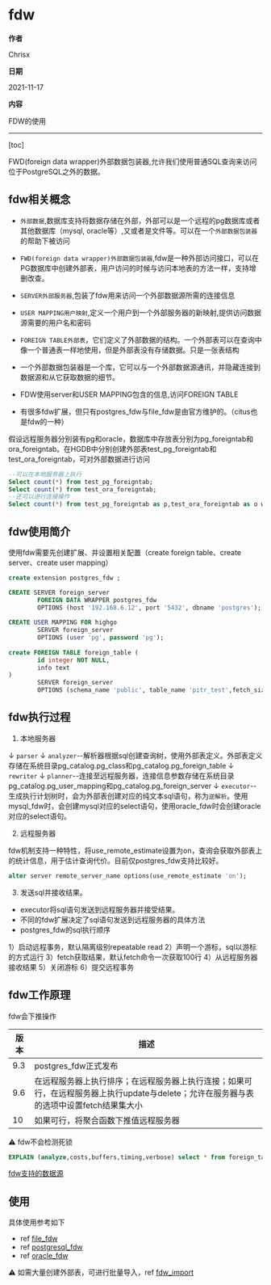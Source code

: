 # fdw

**作者**

Chrisx

**日期**

2021-11-17

**内容**

FDW的使用

----

[toc]

FWD(foreign data wrapper)外部数据包装器,允许我们使用普通SQL查询来访问位于PostgreSQL之外的数据。

## fdw相关概念

* `外部数据`,数据库支持将数据存储在外部，外部可以是一个远程的pg数据库或者其他数据库（mysql, oracle等）,又或者是文件等。可以在一个`外部数据包装器`的帮助下被访问
* `FWD(foreign data wrapper)外部数据包装器`,fdw是一种外部访问接口，可以在PG数据库中创建外部表，用户访问的时候与访问本地表的方法一样，支持增删改查。
* `SERVER外部服务器`,包装了fdw用来访问一个外部数据源所需的连接信息
* `USER MAPPING用户映射`,定义一个用户到一个外部服务器的新映射,提供访问数据源需要的用户名和密码
* `FOREIGN TABLE外部表`，它们定义了外部数据的结构。一个外部表可以在查询中像一个普通表一样地使用，但是外部表没有存储数据。只是一张表结构

* 一个外部数据包装器是一个库，它可以与一个外部数据源通讯，并隐藏连接到数据源和从它获取数据的细节。
* FDW使用server和USER MAPPING包含的信息,访问FOREIGN TABLE
* 有很多fdw扩展，但只有postgres_fdw与file_fdw是由官方维护的。（citus也是fdw的一种）

假设远程服务器分别装有pg和oracle，数据库中存放表分别为pg_foreigntab和ora_foreigntab。在HGDB中分别创建外部表test_pg_foreigntab和test_ora_foreigntab，可对外部数据进行访问

```sql
--可以在本地服务器上执行
Select count(*) from test_pg_foreigntab;
Select count(*) from test_ora_foreigntab;
--还可以进行连接操作
Select count(*) from test_pg_foreigntab as p,test_ora_foreigntab as o where m.id=o.id;
```

## fdw使用简介

使用fdw需要先创建扩展、并设置相关配置（create foreign table、create server、create user mapping）

```sql
create extension postgres_fdw ;

CREATE SERVER foreign_server
        FOREIGN DATA WRAPPER postgres_fdw
        OPTIONS (host '192.168.6.12', port '5432', dbname 'postgres');
        
CREATE USER MAPPING FOR highgo
        SERVER foreign_server
        OPTIONS (user 'pg', password 'pg');
       
create FOREIGN TABLE foreign_table (
        id integer NOT NULL,
        info text
)
        SERVER foreign_server
        OPTIONS (schema_name 'public', table_name 'pitr_test',fetch_size '10000');

```

## fdw执行过程

1. 本地服务器

$\downarrow$ `parser`
$\downarrow$ `analyzer`--解析器根据sql创建查询树，使用外部表定义。外部表定义存储在系统目录pg_catalog.pg_class和pg_catalog.pg_foreign_table
$\downarrow$ `rewriter`
$\downarrow$ `planner`--连接至远程服务器，连接信息参数存储在系统目录pg_catalog.pg_user_mapping和pg_catalog.pg_foreign_server
$\downarrow$ `executor`--生成执行计划树时，会为外部表创建对应的纯文本sql语句，称为`逆解析`。使用mysql_fdw时，会创建mysql对应的select语句，使用oracle_fdw时会创建oracle对应的select语句。

2. 远程服务器

fdw机制支持一种特性，将use_remote_estimate设置为on，查询会获取外部表上的统计信息，用于估计查询代价。目前仅postgres_fdw支持比较好。

```sql
alter server remote_server_name options(use_remote_estimate 'on');
```

3. 发送sql并接收结果。

* executor将sql语句发送到远程服务器并接受结果。
* 不同的fdw扩展决定了sql语句发送到远程服务器的具体方法
* postgres_fdw的sql执行顺序

1）启动远程事务，默认隔离级别repeatable read
2）声明一个游标，sql以游标的方式运行
3）fetch获取结果，默认fetch命令一次获取100行
4）从远程服务器接收结果
5）关闭游标
6）提交远程事务

## fdw工作原理

fdw会下推操作

| 版本 | 描述                                                                                                                                    |
| ---- | --------------------------------------------------------------------------------------------------------------------------------------- |
| 9.3  | postgres_fdw正式发布                                                                                                                    |
| 9.6  | 在远程服务器上执行排序；在远程服务器上执行连接；如果可行，在远程服务器上执行update与delete；允许在服务器与表的选项中设置fetch结果集大小 |
| 10   | 如果可行，将聚合函数下推值远程服务器                                                                                                    |

:warning: fdw不会检测死锁

```sql
EXPLAIN (analyze,costs,buffers,timing,verbose) select * from foreign_table where id=1;
```

[fdw支持的数据源](https://wiki.postgresql.org/wiki/Foreign_data_wrappers)

## 使用

具体使用参考如下

* ref [file_fdw](./file_fdw.md)
* ref [postgresql_fdw](./postgresql_fdw.md)
* ref [oracle_fdw](./oracle_fdw.md)

:warning: 如需大量创建外部表，可进行批量导入，ref [fdw_import](./fdw_import.md)